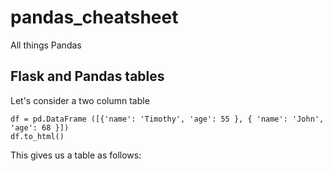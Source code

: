 # pandas_cheatsheet

All things Pandas

## Flask and Pandas tables

Let's consider a two column table

```
df = pd.DataFrame ([{'name': 'Timothy', 'age': 55 }, { 'name': 'John', 'age': 68 }])
df.to_html()
```

This gives us a table as follows:



